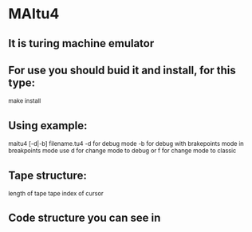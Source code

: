 # MAItu4
## It is turing machine emulator

## For use you should buid it and install, for this type:

<sub>make install
</sub>

## Using example:

<sub> maitu4 [-d|-b] filename.tu4
-d for debug mode
-b for debug with brakepoints mode
in breakpoints mode use d for change mode to debug or f for change mode to classic
</sub>

## Tape structure:

<sub> length of tape
tape
index of cursor
</sub>

## Code structure you can see in 